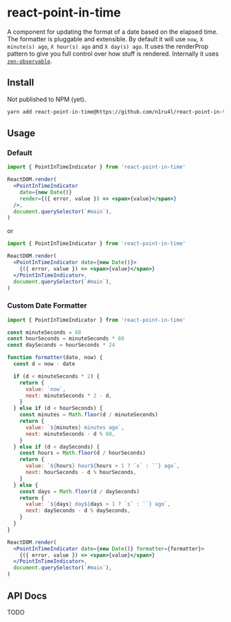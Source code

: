 # react-point-in-time

A component for updating the format of a date based on the elapsed time.
The formatter is pluggable and extensible.
By default it will use `now`, `X minute(s) ago`, `X hour(s) ago` and `X day(s) ago`.
It uses the renderProp pattern to give you full control over how stuff is rendered.
Internally it uses [`zen-observable`](https://github.com/zenparsing/zen-observable).

## Install

Not published to NPM (yet).

```bash
yarn add react-point-in-time@https://github.com/n1ru4l/react-point-in-time.git
```

## Usage

### Default

```jsx
import { PointInTimeIndicator } from 'react-point-in-time'

ReactDOM.render(
  <PointInTimeIndicator
    date={new Date()}
    render={({ error, value }) => <span>{value}</span>}
  />,
  document.querySelector(`#main`),
)
```

or

```jsx
import { PointInTimeIndicator } from 'react-point-in-time'

ReactDOM.render(
  <PointInTimeIndicator date={new Date()}>
    {({ error, value }) => <span>{value}</span>}
  </PointInTimeIndicator>,
  document.querySelector(`#main`),
)
```

### Custom Date Formatter

```jsx
import { PointInTimeIndicator } from 'react-point-in-time'

const minuteSeconds = 60
const hourSeconds = minuteSeconds * 60
const daySeconds = hourSeconds * 24

function formatter(date, now) {
  const d = now - date

  if (d < minuteSeconds * 2) {
    return {
      value: `now`,
      next: minuteSeconds * 2 - d,
    }
  } else if (d < hourSeconds) {
    const minutes = Math.floor(d / minuteSeconds)
    return {
      value: `${minutes} minutes ago`,
      next: minuteSeconds - d % 60,
    }
  } else if (d < daySeconds) {
    const hours = Math.floor(d / hourSeconds)
    return {
      value: `${hours} hour${hours > 1 ? `s` : ``} ago`,
      next: hourSeconds - d % hourSeconds,
    }
  } else {
    const days = Math.floor(d / daySeconds)
    return {
      value: `${days} day${days > 1 ? `s` : ``} ago`,
      next: daySeconds - d % daySeconds,
    }
  }
}

ReactDOM.render(
  <PointInTimeIndicator date={new Date()} formatter={formatter}>
    {({ error, value }) => <span>{value}</span>}
  </PointInTimeIndicator>,
  document.querySelector(`#main`),
)
```

## API Docs

TODO
